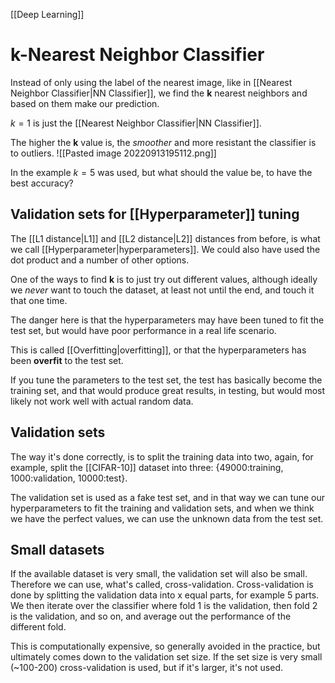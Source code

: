 [[Deep Learning]]

# k-Nearest Neighbor Classifier

Instead of only using the label of the nearest image, like in [[Nearest Neighbor Classifier|NN Classifier]], we find the **k** nearest neighbors and based on them make our prediction.

$k=1$ is just the [[Nearest Neighbor Classifier|NN Classifier]].

The higher the **k** value is, the _smoother_ and more resistant the classifier is to outliers.
![[Pasted image 20220913195112.png]]

In the example $k=5$ was used, but what should the value be, to have the best accuracy?

## Validation sets for [[Hyperparameter]] tuning
The [[L1 distance|L1]] and [[L2 distance|L2]] distances from before, is what we call [[Hyperparameter|hyperparameters]]. We could also have used the dot product and a number of other options.

One of the ways to find **k** is to just try out different values, although ideally we _never_ want to touch the dataset, at least not until the end, and touch it that one time.

The danger here is that the hyperparameters may have been tuned to fit the test set, but would have poor performance in a real life scenario.

This is called [[Overfitting|overfitting]], or that the hyperparameters has been **overfit** to the test set.

If you tune the parameters to the test set, the test has basically become the training set, and that would produce great results, in testing, but would most likely not work well with actual random data.

## Validation sets
The way it's done correctly, is to split the training data into two, again, for example, split the [[CIFAR-10]] dataset into three: {49000:training, 1000:validation, 10000:test}.

The validation set is used as a fake test set, and in that way we can tune our hyperparameters to fit the training and validation sets, and when we think we have the perfect values, we can use the unknown data from the test set.

## Small datasets

If the available dataset is very small, the validation set will also be small. Therefore we can use, what's called, cross-validation.
Cross-validation is done by splitting the validation data into x equal parts, for example 5 parts. We then iterate over the classifier where fold 1 is the validation, then fold 2 is the validation, and so on, and average out the performance of the different fold.

This is computationally expensive, so generally avoided in the practice, but ultimately comes down to the validation set size. If the set size is very small (~100-200) cross-validation is used, but if it's larger, it's not used.

